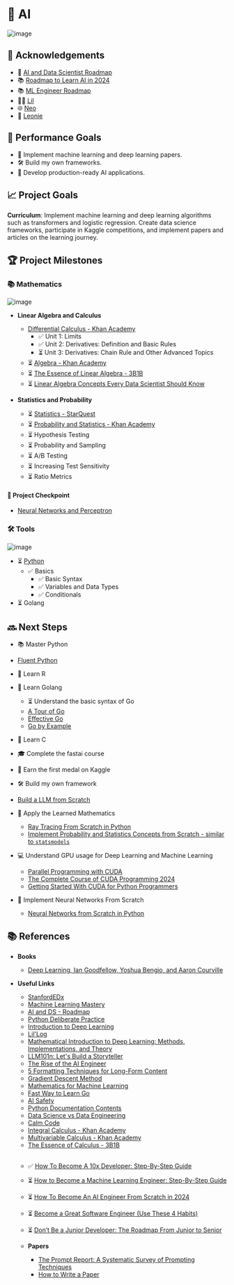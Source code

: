 # 🤖 **AI**

![image](https://github.com/user-attachments/assets/e5d1bcb6-5372-40d5-ab20-af273848a413)

## 🌟 **Acknowledgements**
- 🚀 [AI and Data Scientist Roadmap](https://roadmap.sh/ai-data-scientist)
- 📚 [Roadmap to Learn AI in 2024](https://medium.com/bitgrit-data-science-publication/a-roadmap-to-learn-ai-in-2024-cc30c6aa6e16)
- 📚 [ML Engineer Roadmap](https://github.com/chris-chris/ml-engineer-roadmap)
- 👩‍💻 [Lil](https://lilianweng.github.io/)
- 🌐 [Neo](https://www.bneo.xyz/)
- 🧠 [Leonie](https://x.com/helloiamleonie)

## 🎯 **Performance Goals**
- 🧩 Implement machine learning and deep learning papers.
- 🛠️ Build my own frameworks.
- 🚀 Develop production-ready AI applications.

## 📈 **Project Goals**

**Curriculum**: Implement machine learning and deep learning algorithms such as transformers and logistic regression. Create data science frameworks, participate in Kaggle competitions, and implement papers and articles on the learning journey.

## 🏆 **Project Milestones**

### 📚 **Mathematics**
![image](https://github.com/user-attachments/assets/5d23d2ff-d5bd-41c1-8a90-005aec6e1c63)


- **Linear Algebra and Calculus**
  - [Differential Calculus - Khan Academy](https://pt.khanacademy.org/profile/me/courses)
    - ✅ Unit 1: Limits
    - ✅ Unit 2: Derivatives: Definition and Basic Rules
    - ⏳ Unit 3: Derivatives: Chain Rule and Other Advanced Topics
  - ⏳ [Algebra - Khan Academy](https://pt.khanacademy.org/math/linear-algebra)
  - ⏳ [The Essence of Linear Algebra - 3B1B](https://www.youtube.com/watch?v=fNk_zzaMoSs&list=PLZHQObOWTQDPD3MizzM2xVFitgF8hE_ab)
  - ⏳ [Linear Algebra Concepts Every Data Scientist Should Know](https://medium.com/bitgrit-data-science-publication/linear-algebra-concepts-every-data-scientist-should-know-18b00bd453dd)

- **Statistics and Probability**
  - ⏳ [Statistics - StarQuest](https://www.youtube.com/watch?v=qBigTkBLU6g&list=PLblh5JKOoLUK0FLuzwntyYI10UQFUhsY9)
  - ⏳ [Probability and Statistics - Khan Academy](https://pt.khanacademy.org/math/statistics-probability)
  - ⏳ Hypothesis Testing
  - ⏳ Probability and Sampling
  - ⏳ A/B Testing
  - ⏳ Increasing Test Sensitivity
  - ⏳ Ratio Metrics

#### 🚀 **Project Checkpoint**
- [Neural Networks and Perceptron](https://www.youtube.com/watch?v=fEukSrpDPH0)

### 🛠️ **Tools**
![image](https://github.com/user-attachments/assets/9d11f008-33d9-4fd5-83d7-24264d744ddc)
- ⏳ [Python](https://roadmap.sh/python)
  - ✅ Basics
      - ✅ Basic Syntax
      - ✅ Variables and Data Types
      - ✅ Conditionals
- ⏳ Golang

## 🔜 **Next Steps**
- 📚 Master Python
- [Fluent Python](https://pythonfluente.com/#_para_quem_%C3%A9_esse_livro)
- 📖 Learn R
- 🦠 Learn Golang
    - ⏳ Understand the basic syntax of Go
    - [A Tour of Go](https://go-tour-br.appspot.com/tour/basics/1)
    - [Effective Go](https://go.dev/doc/effective_go)
    - [Go by Example](https://gobyexample.com/)
- 📘 Learn C
- 🎓 Complete the fastai course
- 🏅 Earn the first medal on Kaggle
- 🛠️ Build my own framework
- [Build a LLM from Scratch](https://www.youtube.com/watch?v=UU1WVnMk4E8)
- 📐 Apply the Learned Mathematics
    - [Ray Tracing From Scratch in Python](https://omaraflak.medium.com/ray-tracing-from-scratch-in-python-41670e6a96f9)
    - [Implement Probability and Statistics Concepts from Scratch - similar to `statsmodels`](https://www.statsmodels.org/stable/index.html)

- 💻 Understand GPU usage for Deep Learning and Machine Learning
    - [Parallel Programming with CUDA](https://www.reddit.com/r/MachineLearning/comments/w52iev/d_what_are_some_good_resources_to_learn_cuda/?rdt=56191)
    - [The Complete Course of CUDA Programming 2024](https://www.udemy.com/course/cuda-course/?couponCode=ST18MT62524)
    - [Getting Started With CUDA for Python Programmers](https://www.youtube.com/watch?v=nOxKexn3iBo)

- 🧠 Implement Neural Networks From Scratch
    - [Neural Networks from Scratch in Python](https://www.youtube.com/playlist?list=PLQVvvaa0QuDcjD5BAw2DxE6OF2tius3V3)

## 📚 **References**
- **Books**
  - [Deep Learning, Ian Goodfellow, Yoshua Bengio, and Aaron Courville](https://www.deeplearningbook.org/)
- **Useful Links**
    - [StanfordEDx](https://github.com/amaas/stanford_dl_ex)
    - [Machine Learning Mastery](https://machinelearningmastery.com/start-here/)
    - [AI and DS - Roadmap](https://roadmap.sh/ai-data-scientist)
    - [Python Deliberate Practice](https://github.com/robert8138/python-deliberate-practice)
    - [Introduction to Deep Learning](https://sebastianraschka.com/blog/2021/dl-course.html#l01-introduction-to-deep-learning)
    - [Lil'Log](https://lilianweng.github.io/)
    - [Mathematical Introduction to Deep Learning: Methods, Implementations, and Theory](https://arxiv.org/pdf/2310.20360)
    - [LLM101n: Let's Build a Storyteller](https://github.com/karpathy/LLM101n?tab=readme-ov-file)
    - [The Rise of the AI Engineer](https://www.latent.space/p/ai-engineer)
    - [5 Formatting Techniques for Long-Form Content](https://www.nngroup.com/articles/formatting-long-form-content/)
    - [Gradient Descent Method](https://pt.khanacademy.org/math/multivariable-calculus/applications-of-multivariable-derivatives/optimizing-multivariable-functions/a/what-is-gradient-descent)
    - [Mathematics for Machine Learning](https://mml-book.github.io/)
    - [Fast Way to Learn Go](https://www.reddit.com/r/golang/comments/1465pwq/fastest_way_to_learn_golang/)
    - [AI Safety](https://80000hours.org/career-reviews/ai-safety-researcher/)
    - [Python Documentation Contents](https://docs.python.org/3/contents.html)
    - [Data Science vs Data Engineering](https://www.datacamp.com/blog/data-scientist-vs-data-engineer)
    - [Calm Code](https://calmcode.io/)
    - [Integral Calculus - Khan Academy](https://pt.khanacademy.org/math/integral-calculus)
    - [Multivariable Calculus - Khan Academy](https://pt.khanacademy.org/math/multivariable-calculus)
    - [The Essence of Calculus - 3B1B](https://www.youtube.com/watch?v=WUvTyaaNkzM&list=PLZHQObOWTQDMsr9K-rj53DwVRMYO3t5Yr)
    <br>
    
    - ✅ [How To Become A 10x Developer: Step-By-Step Guide](https://zerotomastery.io/blog/how-to-become-a-10x-developer/#What-is-a-10x-Developer)
    - ⏳ [How to Become a Machine Learning Engineer: Step-By-Step Guide](https://zerotomastery.io/blog/how-to-become-a-machine-learning-engineer/)
    - ⏳ [How To Become An AI Engineer From Scratch in 2024](https://zerotomastery.io/blog/how-to-become-an-ai-engineer-from-scratch/)
    - ⏳ [Become a Great Software Engineer (Use These 4 Habits)](https://zerotomastery.io/blog/how-to-be-a-great-software-engineer/)
    - ⏳ [Don’t Be a Junior Developer: The Roadmap From Junior to Senior](https://zerotomastery.io/blog/dont-be-a-junior-developer-the-roadmap/)
      
  - **Papers**
    - [The Prompt Report: A Systematic Survey of Prompting Techniques](https://arxiv.org/pdf/2406.06608)
    - [How to Write a Paper](http://halfonlab.ccr.buffalo.edu/other_docs/scientific_paper.pdf)
